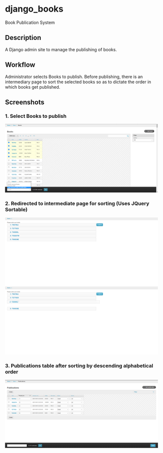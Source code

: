 # django_books
Book Publication System

## Description
A Django admin site to manage the publishing of books.

## Workflow
Administrator selects Books to publish. Before publishing, there is an intermediary page to sort the selected books so as to dictate the order in which books get published.

## Screenshots
### 1. Select Books to publish
![Alt text](./readme_screenshots/1.png?raw=true "1")

### 2. Redirected to intermediate page for sorting (Uses JQuery Sortable)
![Alt text](./readme_screenshots/2.png?raw=true "2")
![Alt text](./readme_screenshots/3.png?raw=true "3")

### 3. Publications table after sorting by descending alphabetical order
![Alt text](./readme_screenshots/4.png?raw=true "4")
